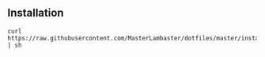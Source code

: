 ## Installation
```
curl https://raw.githubusercontent.com/MasterLambaster/dotfiles/master/install.sh | sh
```

